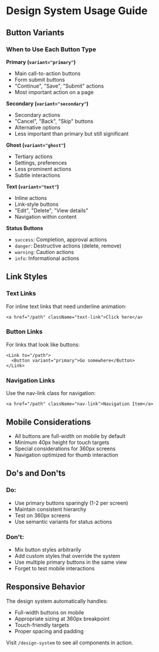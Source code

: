 # Design System Usage Guide

## Button Variants

### When to Use Each Button Type

**Primary (`variant="primary"`)**
- Main call-to-action buttons
- Form submit buttons
- "Continue", "Save", "Submit" actions
- Most important action on a page

**Secondary (`variant="secondary"`)**
- Secondary actions
- "Cancel", "Back", "Skip" buttons
- Alternative options
- Less important than primary but still significant

**Ghost (`variant="ghost"`)**
- Tertiary actions
- Settings, preferences
- Less prominent actions
- Subtle interactions

**Text (`variant="text"`)**
- Inline actions
- Link-style buttons
- "Edit", "Delete", "View details"
- Navigation within content

**Status Buttons**
- `success`: Completion, approval actions
- `danger`: Destructive actions (delete, remove)
- `warning`: Caution actions
- `info`: Informational actions

## Link Styles

### Text Links
For inline text links that need underline animation:
```tsx
<a href="/path" className="text-link">Click here</a>
```

### Button Links
For links that look like buttons:
```tsx
<Link to="/path">
  <Button variant="primary">Go somewhere</Button>
</Link>
```

### Navigation Links
Use the nav-link class for navigation:
```tsx
<a href="/path" className="nav-link">Navigation Item</a>
```

## Mobile Considerations

- All buttons are full-width on mobile by default
- Minimum 40px height for touch targets
- Special considerations for 360px screens
- Navigation optimized for thumb interaction

## Do's and Don'ts

### Do:
- Use primary buttons sparingly (1-2 per screen)
- Maintain consistent hierarchy
- Test on 360px screens
- Use semantic variants for status actions

### Don't:
- Mix button styles arbitrarily
- Add custom styles that override the system
- Use multiple primary buttons in the same view
- Forget to test mobile interactions

## Responsive Behavior

The design system automatically handles:
- Full-width buttons on mobile
- Appropriate sizing at 360px breakpoint
- Touch-friendly targets
- Proper spacing and padding

Visit `/design-system` to see all components in action.